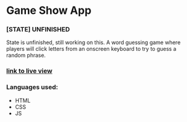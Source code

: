 # Game Show App
### [STATE] UNFINISHED 
State is unfinished, still working on this.
A word guessing game where players will click letters from an onscreen keyboard to try to guess a random phrase.

### [link to live view](https://indaqoo.github.io/techdegree-unit-6/)

### Languages used:
- HTML
- CSS
- JS
